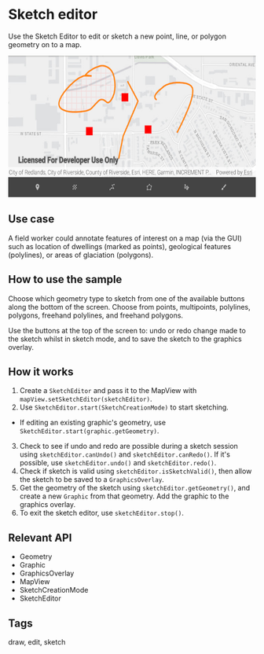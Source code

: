 # Sketch editor

Use the Sketch Editor to edit or sketch a new point, line, or polygon geometry on to a map.

![Image of sketch editor App](sketch-editor.png)

## Use case

A field worker could annotate features of interest on a map (via the GUI) such as location of dwellings (marked as points), geological features (polylines), or areas of glaciation (polygons). 

## How to use the sample

Choose which geometry type to sketch from one of the available buttons along the bottom of the screen. Choose from points, multipoints, polylines, polygons, freehand polylines, and freehand polygons.

Use the buttons at the top of the screen to: undo or redo change made to the sketch whilst in sketch mode, and to save the sketch to the graphics overlay.

## How it works

1.  Create a `SketchEditor` and pass it to the MapView with `mapView.setSketchEditor(sketchEditor)`.
2.  Use `SketchEditor.start(SketchCreationMode)` to start sketching.
 * If editing an existing graphic's geometry, use `SketchEditor.start(graphic.getGeometry)`.
3.  Check to see if undo and redo are possible during a sketch session using `sketchEditor.canUndo()` and `sketchEditor.canRedo()`. If it's possible, use `sketchEditor.undo()` and `sketchEditor.redo()`.
4.  Check if sketch is valid using `sketchEditor.isSketchValid()`, then allow the sketch to be saved to a `GraphicsOverlay`.
5.  Get the geometry of the sketch using `sketchEditor.getGeometry()`, and create a new `Graphic` from that geometry. Add the graphic to the graphics overlay.
6.  To exit the sketch editor, use `sketchEditor.stop()`.

## Relevant API

* Geometry
* Graphic
* GraphicsOverlay
* MapView
* SketchCreationMode
* SketchEditor

## Tags

draw, edit, sketch
